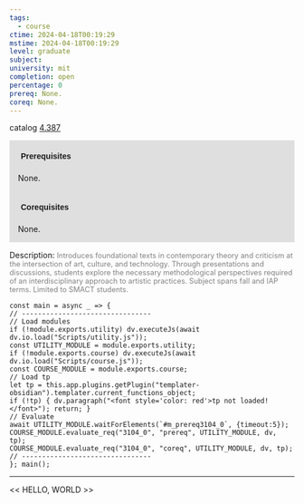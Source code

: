 ```yaml
---
tags:
  - course
ctime: 2024-04-18T00:19:29
mstime: 2024-04-18T00:19:29
level: graduate
subject: 
university: mit
completion: open
percentage: 0
prereq: None.
coreq: None.
---
```


catalog [4.387](http://student.mit.edu/catalog/m4c.html#4.387)

<span style="display: block; padding: 15px; background-color: rgb(100, 100, 100, 0.2);"><font id="m_prereq3104_0" style="display: block; font-family: Arial, sans-serif; font-weight: bold; padding: 5px">Prerequisites</font><br><span id="prereq3104_0">None.</span></span>
<span style="display: block; padding: 15px; background-color: rgb(100, 100, 100, 0.2);"><font id="m_coreq3104_0" style="display: block; font-family: Arial, sans-serif; font-weight: bold; padding: 5px">Corequisites</font><br><span id="coreq3104_0">None.</span></span>

<font style="">Description:</font>
<font style="color: grey; font-size: 0.8rem;">Introduces foundational texts in contemporary theory and criticism at the intersection of art, culture, and technology. Through presentations and discussions, students explore the necessary methodological perspectives required of an interdisciplinary approach to artistic practices. Subject spans fall and IAP terms. Limited to SMACT students.</font>

```dataviewjs
const main = async _ => {
// --------------------------------
// Load modules
if (!module.exports.utility) dv.executeJs(await dv.io.load("Scripts/utility.js"));
const UTILITY_MODULE = module.exports.utility;
if (!module.exports.course) dv.executeJs(await dv.io.load("Scripts/course.js"));
const COURSE_MODULE = module.exports.course;
// Load tp
let tp = this.app.plugins.getPlugin("templater-obsidian").templater.current_functions_object;
if (!tp) { dv.paragraph("<font style='color: red'>tp not loaded!</font>"); return; }
// Evaluate
await UTILITY_MODULE.waitForElements(`#m_prereq3104_0`, {timeout:5});
COURSE_MODULE.evaluate_req("3104_0", "prereq", UTILITY_MODULE, dv, tp);
COURSE_MODULE.evaluate_req("3104_0", "coreq", UTILITY_MODULE, dv, tp);
// --------------------------------
}; main();
```

---

<< HELLO, WORLD >>
